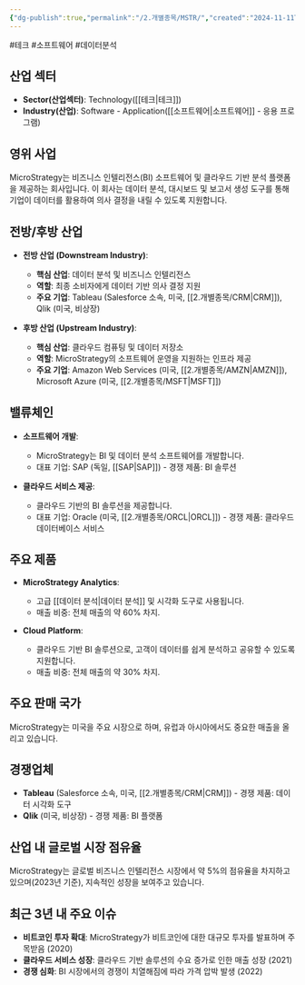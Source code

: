 ```yaml
---
{"dg-publish":true,"permalink":"/2.개별종목/MSTR/","created":"2024-11-11T22:35:53.965+09:00","updated":"2025-06-03T20:06:00.251+09:00"}
---
```


#테크 #소프트웨어 #데이터분석 

## 산업 섹터

- **Sector(산업섹터)**: Technology([[테크\|테크]])
- **Industry(산업)**: Software - Application([[소프트웨어\|소프트웨어]] - 응용 프로그램)

## 영위 사업

MicroStrategy는 비즈니스 인텔리전스(BI) 소프트웨어 및 클라우드 기반 분석 플랫폼을 제공하는 회사입니다. 이 회사는 데이터 분석, 대시보드 및 보고서 생성 도구를 통해 기업이 데이터를 활용하여 의사 결정을 내릴 수 있도록 지원합니다.

## 전방/후방 산업

- **전방 산업 (Downstream Industry)**:
    
    - **핵심 산업**: 데이터 분석 및 비즈니스 인텔리전스
    - **역할**: 최종 소비자에게 데이터 기반 의사 결정 지원
    - **주요 기업**: Tableau (Salesforce 소속, 미국, [[2.개별종목/CRM\|CRM]]), Qlik (미국, 비상장)
    
- **후방 산업 (Upstream Industry)**:
    
    - **핵심 산업**: 클라우드 컴퓨팅 및 데이터 저장소
    - **역할**: MicroStrategy의 소프트웨어 운영을 지원하는 인프라 제공
    - **주요 기업**: Amazon Web Services (미국, [[2.개별종목/AMZN\|AMZN]]), Microsoft Azure (미국, [[2.개별종목/MSFT\|MSFT]])
    

## 밸류체인

- **소프트웨어 개발**:
    
    - MicroStrategy는 BI 및 데이터 분석 소프트웨어를 개발합니다.
    - 대표 기업: SAP (독일, [[SAP\|SAP]]) - 경쟁 제품: BI 솔루션
    
- **클라우드 서비스 제공**:
    
    - 클라우드 기반의 BI 솔루션을 제공합니다.
    - 대표 기업: Oracle (미국, [[2.개별종목/ORCL\|ORCL]]) - 경쟁 제품: 클라우드 데이터베이스 서비스
    

## 주요 제품

- **MicroStrategy Analytics**:
    
    - 고급 [[데이터 분석\|데이터 분석]] 및 시각화 도구로 사용됩니다.
    - 매출 비중: 전체 매출의 약 60% 차지.
    
- **Cloud Platform**:
    
    - 클라우드 기반 BI 솔루션으로, 고객이 데이터를 쉽게 분석하고 공유할 수 있도록 지원합니다.
    - 매출 비중: 전체 매출의 약 30% 차지.
    

## 주요 판매 국가

MicroStrategy는 미국을 주요 시장으로 하며, 유럽과 아시아에서도 중요한 매출을 올리고 있습니다.

## 경쟁업체

- **Tableau** (Salesforce 소속, 미국, [[2.개별종목/CRM\|CRM]]) - 경쟁 제품: 데이터 시각화 도구
- **Qlik** (미국, 비상장) - 경쟁 제품: BI 플랫폼

## 산업 내 글로벌 시장 점유율

MicroStrategy는 글로벌 비즈니스 인텔리전스 시장에서 약 5%의 점유율을 차지하고 있으며(2023년 기준), 지속적인 성장을 보여주고 있습니다.

## 최근 3년 내 주요 이슈

- **비트코인 투자 확대**: MicroStrategy가 비트코인에 대한 대규모 투자를 발표하며 주목받음 (2020)
- **클라우드 서비스 성장**: 클라우드 기반 솔루션의 수요 증가로 인한 매출 성장 (2021)
- **경쟁 심화**: BI 시장에서의 경쟁이 치열해짐에 따라 가격 압박 발생 (2022)